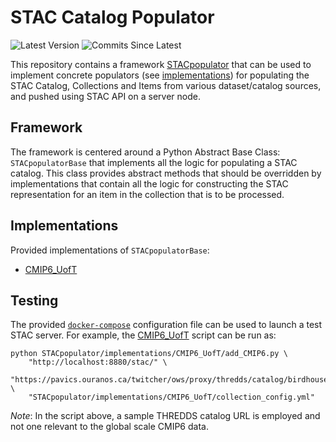 # STAC Catalog Populator

![Latest Version](https://img.shields.io/badge/latest%20version-0.0.1-blue?logo=github)
![Commits Since Latest](https://img.shields.io/github/commits-since/crim-ca/stac-populator/0.0.1.svg?logo=github)

This repository contains a framework [STACpopulator](STACpopulator)
that can be used to implement concrete populators (see [implementations](STACpopulator/implementations))
for populating the STAC Catalog, Collections and Items from various dataset/catalog sources, and pushed using
STAC API on a server node.

## Framework

The framework is centered around a Python Abstract Base Class: `STACpopulatorBase` that implements all the logic
for populating a STAC catalog. This class provides abstract methods that should be overridden by implementations that
contain all the logic for constructing the STAC representation for an item in the collection that is to be processed.

## Implementations

Provided implementations of `STACpopulatorBase`:

- [CMIP6_UofT][CMIP6_UofT]

[CMIP6_UofT]: STACpopulator/implementations/CMIP6_UofT/add_CMIP6.py

## Testing

The provided [`docker-compose`](docker-compose.yml) configuration file can be used to launch a test STAC server.
For example, the [CMIP6_UofT][CMIP6_UofT] script can be run as:

```shell
python STACpopulator/implementations/CMIP6_UofT/add_CMIP6.py \
    "http://localhost:8880/stac/" \
    "https://pavics.ouranos.ca/twitcher/ows/proxy/thredds/catalog/birdhouse/testdata/xclim/cmip6/catalog.html" \
    "STACpopulator/implementations/CMIP6_UofT/collection_config.yml"
```

*Note*:
In the script above, a sample THREDDS catalog URL is employed and not one relevant to the global scale CMIP6 data.
